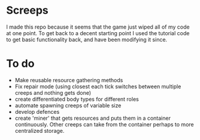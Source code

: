 # Screeps
I made this repo because it seems that the game just wiped all of my code at one point. To get back to a decent starting point I used the tutorial code to get basic functionality back, and have been modifying it since.
# To do
* Make reusable resource gathering methods
* Fix repair mode (using closest each tick switches between multiple creeps and nothing gets done)
* create differentiated body types for different roles
* automate spawning creeps of variable size
* develop defences
* create 'miner' that gets resources and puts them in a container continuously. Other creeps can take from the container perhaps to more centralized storage.
